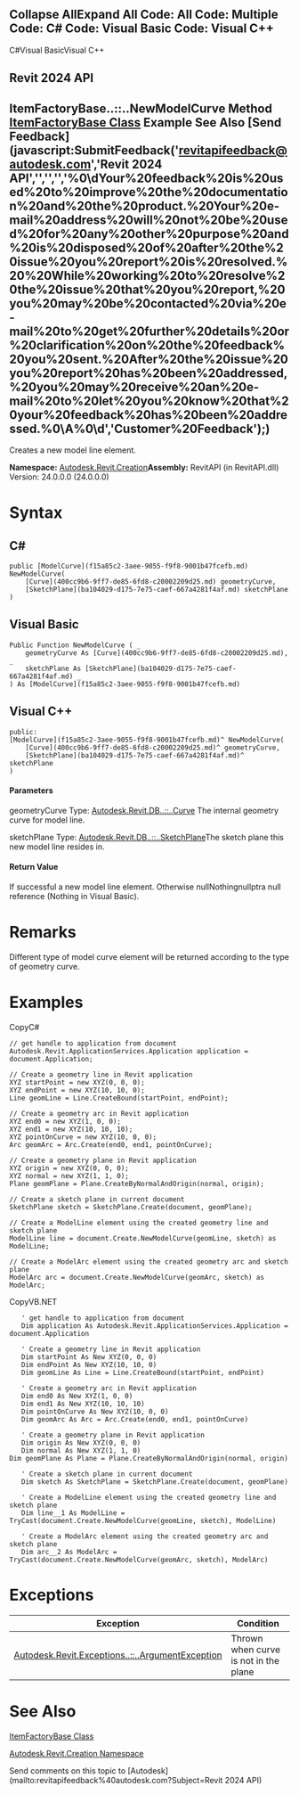 ﻿

Collapse AllExpand All Code: All Code: Multiple Code: C# Code: Visual Basic Code: Visual C++   
---  
  
C#Visual BasicVisual C++

Revit 2024 API  
---  
ItemFactoryBase..::..NewModelCurve Method   
[ItemFactoryBase Class](cba2c84a-22c0-e6e7-a99c-67656901853a.md) Example See Also [Send Feedback](javascript:SubmitFeedback\('revitapifeedback@autodesk.com','Revit 2024 API','','','','%0\\dYour%20feedback%20is%20used%20to%20improve%20the%20documentation%20and%20the%20product.%20Your%20e-mail%20address%20will%20not%20be%20used%20for%20any%20other%20purpose%20and%20is%20disposed%20of%20after%20the%20issue%20you%20report%20is%20resolved.%20%20While%20working%20to%20resolve%20the%20issue%20that%20you%20report,%20you%20may%20be%20contacted%20via%20e-mail%20to%20get%20further%20details%20or%20clarification%20on%20the%20feedback%20you%20sent.%20After%20the%20issue%20you%20report%20has%20been%20addressed,%20you%20may%20receive%20an%20e-mail%20to%20let%20you%20know%20that%20your%20feedback%20has%20been%20addressed.%0\\A%0\\d','Customer%20Feedback'\);)  
---  
  
Creates a new model line element. 

**Namespace:** [Autodesk.Revit.Creation](ded320da-058a-4edd-0418-0582389559a7.md)**Assembly:** RevitAPI (in RevitAPI.dll) Version: 24.0.0.0 (24.0.0.0)

# Syntax

C#  
---  
      
    
    public [ModelCurve](f15a85c2-3aee-9055-f9f8-9001b47fcefb.md) NewModelCurve(
    	[Curve](400cc9b6-9ff7-de85-6fd8-c20002209d25.md) geometryCurve,
    	[SketchPlane](ba104029-d175-7e75-caef-667a4281f4af.md) sketchPlane
    )  
  
Visual Basic  
---  
      
    
    Public Function NewModelCurve ( _
    	geometryCurve As [Curve](400cc9b6-9ff7-de85-6fd8-c20002209d25.md), _
    	sketchPlane As [SketchPlane](ba104029-d175-7e75-caef-667a4281f4af.md) _
    ) As [ModelCurve](f15a85c2-3aee-9055-f9f8-9001b47fcefb.md)  
  
Visual C++  
---  
      
    
    public:
    [ModelCurve](f15a85c2-3aee-9055-f9f8-9001b47fcefb.md)^ NewModelCurve(
    	[Curve](400cc9b6-9ff7-de85-6fd8-c20002209d25.md)^ geometryCurve, 
    	[SketchPlane](ba104029-d175-7e75-caef-667a4281f4af.md)^ sketchPlane
    )  
  
#### Parameters

geometryCurve
    Type: [Autodesk.Revit.DB..::..Curve](400cc9b6-9ff7-de85-6fd8-c20002209d25.md) The internal geometry curve for model line. 

sketchPlane
    Type: [Autodesk.Revit.DB..::..SketchPlane](ba104029-d175-7e75-caef-667a4281f4af.md)The sketch plane this new model line resides in.

#### Return Value

If successful a new model line element. Otherwise nullNothingnullptra null reference (Nothing in Visual Basic). 

# Remarks

Different type of model curve element will be returned according to the type of geometry curve. 

# Examples

CopyC#
    
    
    // get handle to application from document
    Autodesk.Revit.ApplicationServices.Application application = document.Application;
    
    // Create a geometry line in Revit application
    XYZ startPoint = new XYZ(0, 0, 0);
    XYZ endPoint = new XYZ(10, 10, 0);
    Line geomLine = Line.CreateBound(startPoint, endPoint);
    
    // Create a geometry arc in Revit application
    XYZ end0 = new XYZ(1, 0, 0);
    XYZ end1 = new XYZ(10, 10, 10);
    XYZ pointOnCurve = new XYZ(10, 0, 0);
    Arc geomArc = Arc.Create(end0, end1, pointOnCurve);
    
    // Create a geometry plane in Revit application
    XYZ origin = new XYZ(0, 0, 0);
    XYZ normal = new XYZ(1, 1, 0);
    Plane geomPlane = Plane.CreateByNormalAndOrigin(normal, origin);
    
    // Create a sketch plane in current document
    SketchPlane sketch = SketchPlane.Create(document, geomPlane);
    
    // Create a ModelLine element using the created geometry line and sketch plane
    ModelLine line = document.Create.NewModelCurve(geomLine, sketch) as ModelLine;
    
    // Create a ModelArc element using the created geometry arc and sketch plane
    ModelArc arc = document.Create.NewModelCurve(geomArc, sketch) as ModelArc;

CopyVB.NET
    
    
       ' get handle to application from document
       Dim application As Autodesk.Revit.ApplicationServices.Application = document.Application
    
       ' Create a geometry line in Revit application
       Dim startPoint As New XYZ(0, 0, 0)
       Dim endPoint As New XYZ(10, 10, 0)
       Dim geomLine As Line = Line.CreateBound(startPoint, endPoint)
    
       ' Create a geometry arc in Revit application
       Dim end0 As New XYZ(1, 0, 0)
       Dim end1 As New XYZ(10, 10, 10)
       Dim pointOnCurve As New XYZ(10, 0, 0)
       Dim geomArc As Arc = Arc.Create(end0, end1, pointOnCurve)
    
       ' Create a geometry plane in Revit application
       Dim origin As New XYZ(0, 0, 0)
       Dim normal As New XYZ(1, 1, 0)
    Dim geomPlane As Plane = Plane.CreateByNormalAndOrigin(normal, origin)
    
       ' Create a sketch plane in current document
       Dim sketch As SketchPlane = SketchPlane.Create(document, geomPlane)
    
       ' Create a ModelLine element using the created geometry line and sketch plane
       Dim line__1 As ModelLine = TryCast(document.Create.NewModelCurve(geomLine, sketch), ModelLine)
    
       ' Create a ModelArc element using the created geometry arc and sketch plane
       Dim arc__2 As ModelArc = TryCast(document.Create.NewModelCurve(geomArc, sketch), ModelArc)

# Exceptions

| Exception | Condition |
| --- | --- |
| [Autodesk.Revit.Exceptions..::..ArgumentException](2e6e4206-97a8-dd4b-df5d-4269f4bb6088.md) | Thrown when curve is not in the plane |
  
# See Also

[ItemFactoryBase Class](cba2c84a-22c0-e6e7-a99c-67656901853a.md)

[Autodesk.Revit.Creation Namespace](ded320da-058a-4edd-0418-0582389559a7.md)

Send comments on this topic to [Autodesk](mailto:revitapifeedback%40autodesk.com?Subject=Revit 2024 API)